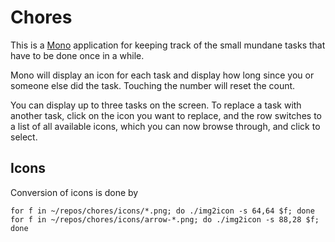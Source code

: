 # Chores

This is a [Mono](http://openmono.com) application for keeping track of the small mundane tasks that have to be done once in a while.

Mono will display an icon for each task and display how long since you or someone else did the task.  Touching the number will reset the count.

You can display up to three tasks on the screen.  To replace a task with another task, click on the icon you want to replace, and the row switches to a list of all available icons, which you can now browse through, and click to select.

## Icons

Conversion of icons is done by

    for f in ~/repos/chores/icons/*.png; do ./img2icon -s 64,64 $f; done
    for f in ~/repos/chores/icons/arrow-*.png; do ./img2icon -s 88,28 $f; done

